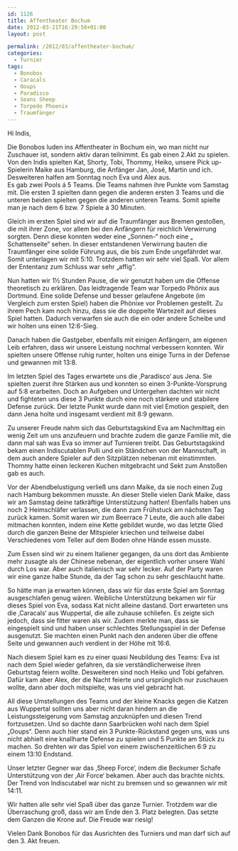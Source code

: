 ```yaml
---
id: 1126
title: Affentheater Bochum
date: 2012-03-21T16:29:50+01:00
layout: post

permalink: /2012/03/affentheater-bochum/
categories:
  - Turnier
tags:
  - Bonobos
  - Caracals
  - Ooups
  - Paradisco
  - Seans Sheep
  - Torpedo Phoenix
  - Traumfänger
---
```

Hi Indis,

Die Bonobos luden ins Affentheater in Bochum ein, wo man nicht nur Zuschauer ist, sondern aktiv daran teilnimmt. Es gab einen 2.Akt zu spielen. Von den Indis spielten Kat, Shorty, Tobi, Thommy, Heiko, unsere Pick up-Spielerin Maike aus Hamburg, die Anfänger Jan, José, Martin und ich. Desweiteren halfen am Sonntag noch Eva und Alex aus.  
Es gab zwei Pools á 5 Teams. Die Teams nahmen ihre Punkte vom Samstag mit. Die ersten 3 spielten dann gegen die anderen ersten 3 Teams und die unteren beiden spielten gegen die anderen unteren Teams. Somit spielte man je nach dem 6 bzw. 7 Spiele á 30 Minuten.

Gleich im ersten Spiel sind wir auf die Traumfänger<!--more--> aus Bremen gestoßen, die mit ihrer Zone, vor allem bei den Anfängern für reichlich Verwirrung sorgten. Denn diese konnten weder eine „Sonnen-“ noch eine „ Schattenseite“ sehen. In dieser entstandenen Verwirrung bauten die Traumfänger eine solide Führung aus, die bis zum Ende ungefährdet war. Somit unterlagen wir mit 5:10. Trotzdem hatten wir sehr viel Spaß. Vor allem der Ententanz zum Schluss war sehr „affig“.

Nun hatten wir 1½ Stunden Pause, die wir genutzt haben um die Offense theoretisch zu erklären. Das leidtragende Team war Torpedo Phönix aus Dortmund. Eine solide Defense und besser gelaufene Angebote (im Vergleich zum ersten Spiel) haben die Phönixe vor Problemen gestellt. Zu ihrem Pech kam noch hinzu, dass sie die doppelte Wartezeit auf dieses Spiel hatten. Dadurch verwarfen sie auch die ein oder andere Scheibe und wir holten uns einen 12:6-Sieg.

Danach haben die Gastgeber, ebenfalls mit einigen Anfängern, am eigenen Leib erfahren, dass wir unsere Leistung nochmal verbessern konnten. Wir spielten unsere Offense ruhig runter, holten uns einige Turns in der Defense und gewannen mit 13:8.

Im letzten Spiel des Tages erwartete uns die ‚Paradisco‘ aus Jena. Sie spielten zuerst ihre Stärken aus und konnten so einen 3-Punkte-Vorsprung auf 5:8 erarbeiten. Doch an Aufgeben und Untergehen dachten wir nicht und fighteten uns diese 3 Punkte durch eine noch stärkere und stabilere Defense zurück. Der letzte Punkt wurde dann mit viel Emotion gespielt, den dann Jena holte und insgesamt verdient mit 8:9 gewann.

Zu unserer Freude nahm sich das Geburtstagskind Eva am Nachmittag ein wenig Zeit um uns anzufeuern und brachte zudem die ganze Familie mit, die dann mal sah was Eva so immer auf Turnieren treibt. Das Geburtstagskind bekam einen Indiscutablen Pulli und ein Ständchen von der Mannschaft, in dem auch andere Spieler auf den Sitzplätzen nebenan mit einstimmten. Thommy hatte einen leckeren Kuchen mitgebracht und Sekt zum Anstoßen gab es auch.

Vor der Abendbelustigung verließ uns dann Maike, da sie noch einen Zug nach Hamburg bekommen musste. An dieser Stelle vielen Dank Maike, dass wir am Samstag deine tatkräftige Unterstützung hatten! Ebenfalls haben uns noch 2 Heimschläfer verlassen, die dann zum Frühstuck am nächsten Tag zurück kamen. Somit waren wir zum Beerrace 7 Leute, die auch alle dabei mitmachen konnten, indem eine Kette gebildet wurde, wo das letzte Glied durch die ganzen Beine der Mitspieler kriechen und teilweise dabei Verschiedenes vom Teller auf dem Boden ohne Hände essen musste.

Zum Essen sind wir zu einem Italiener gegangen, da uns dort das Ambiente mehr zusagte als der Chinese nebenan, der eigentlich vorher unsere Wahl durch Los war. Aber auch italienisch war sehr lecker. Auf der Party waren wir eine ganze halbe Stunde, da der Tag schon zu sehr geschlaucht hatte.

So hätte man ja erwarten können, dass wir für das erste Spiel am Sonntag ausgeschlafen genug wären. Weibliche Unterstützung bekamen wir für dieses Spiel von Eva, sodass Kat nicht alleine dastand. Dort erwarteten uns die ‚Caracals‘ aus Wuppertal, die alle zuhause schliefen. Es zeigte sich jedoch, dass sie fitter waren als wir. Zudem merkte man, dass sie eingespielt sind und haben unser schlechtes Stellungsspiel in der Defense ausgenutzt. Sie machten einen Punkt nach den anderen über die offene Seite und gewannen auch verdient in der Höhe mit 16:6.

Nach diesem Spiel kam es zu einer quasi Neubildung des Teams: Eva ist nach dem Spiel wieder gefahren, da sie verständlicherweise ihren Geburtstag feiern wollte. Desweiteren sind noch Heiko und Tobi gefahren. Dafür kam aber Alex, der die Nacht feierte und ursprünglich nur zuschauen wollte, dann aber doch mitspielte, was uns viel gebracht hat.

All diese Umstellungen des Teams und der kleine Knacks gegen die Katzen aus Wuppertal sollten uns aber nicht daran hindern an die Leistungssteigerung vom Samstag anzuknüpfen und diesen Trend fortzusetzen. Und so dachte dann Saarbrücken wohl nach dem Spiel „Ooups“. Denn auch hier stand ein 3 Punkte-Rückstand gegen uns, was uns nicht abhielt eine knallharte Defense zu spielen und 5 Punkte am Stück zu machen. So drehten wir das Spiel von einem zwischenzeitlichen 6:9 zu einem 13:10 Endstand.

Unser letzter Gegner war das ‚Sheep Force‘, indem die Beckumer Schafe Unterstützung von der ‚Air Force‘ bekamen. Aber auch das brachte nichts. Der Trend von Indiscutabel war nicht zu bremsen und so gewannen wir mit 14:11.

Wir hatten alle sehr viel Spaß über das ganze Turnier. Trotzdem war die Überraschung groß, dass wir am Ende den 3. Platz belegten. Das setzte dem Ganzen die Krone auf. Die Freude war riesig!

Vielen Dank Bonobos für das Ausrichten des Turniers und man darf sich auf den 3. Akt freuen.